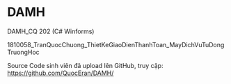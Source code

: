 # DAMH
 DAMH_CQ 202 (C# Winforms)
 
 1810058_TranQuocChuong_ThietKeGiaoDienThanhToan_MayDichVuTuDongTruongHoc
 
 Source Code sinh viên đã upload lên GitHub, truy cập: https://github.com/QuocEran/DAMH/
